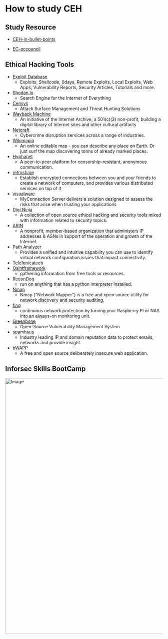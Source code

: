 # How to study CEH

## Study Resource

* [CEH-in-bullet-points](https://github.com/undergroundwires/CEH-in-bullet-points)

* [EC-eccouncil](https://codered.eccouncil.org/)

## Ethical Hacking Tools

* [Exploit Database](https://www.exploit-db.com/)
  - Exploits, Shellcode, 0days, Remote Exploits, Local Exploits, Web Apps, Vulnerability Reports, Security Articles, Tutorials and more.
* [Shodan.io](https://www.shodan.io/)
  - Search Engine for the Internet of Everything
* [Censys](https://search.censys.io/)
  - Attack Surface Management and Threat Hunting Solutions
* [Wayback Machine](https://web.archive.org/)
  - An initiative of the Internet Archive, a 501(c)(3) non-profit, building a digital library of Internet sites and other cultural artifacts
* [Netcraft](https://www.netcraft.com/)
  - Cybercrime disruption services across a range of industries.
* [Wikimapia](https://wikimapia.org/)
  - An online editable map - you can describe any place on Earth. Or just surf the map discovering tonns of already marked places.
* [Hyphanet](https://www.hyphanet.org/index.html)
  - A peer-to-peer platform for censorship-resistant, anonymous communication.
* [retroshare](https://retroshare.cc/)
  - Establish encrypted connections between you and your friends to create a network of computers, and provides various distributed services on top of it
* [visualware](https://visualware.com/index.html)
  - MyConnection Server delivers a solution designed to assess the risks that arise when trusting your applications
* [Digi Ninja](https://digi.ninja/projects/zonetransferme.php)
  - A collection of open source ethical hacking and security tools mixed with information related to security topics.
* [ARIN](https://www.arin.net/)
  - A nonprofit, member-based organization that administers IP addresses & ASNs in support of the operation and growth of the Internet.
* [Path Analyzer](https://path-analyzer-pro.soft112.com/)
  - Provides a unified and intuitive capability you can use to identify virtual network configuration issues that impact connectivity.
* [Telefonicatech](https://telefonicatech.com/en/wearetech/innovation)
* [Osintframework](https://osintframework.com/)
  - gathering information from free tools or resources.
* [ReconDog](https://github.com/s0md3v/ReconDog)
  - run on anything that has a python interpreter installed.
* [Nmap](https://nmap.org/book/man.html)
  - Nmap ("Network Mapper") is a free and open source utility for network discovery and security auditing.
* [fing](https://www.fing.com/)
  - continuous network protection by turning your Raspberry Pi or NAS into an always-on monitoring unit.
* [Greenbone](https://www.greenbone.net/en/products/)
  - Open-Source Vulnerability Management System
* [spamhaus](https://www.spamhaus.com/threat-map/)
  - Industry leading IP and domain reputation data to protect emails, networks and provide insight.
* [bWAPP](http://www.itsecgames.com/)
  - A free and open source deliberately insecure web application.

## Inforsec Skills BootCamp 

<img width="817" alt="Image" src="https://github.com/user-attachments/assets/49098da4-560b-4dd6-8dc6-c3079f2dfd10" />
